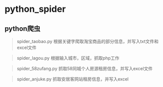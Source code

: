 # python_spider

## python爬虫
> spider_taobao.py 根据关键字爬取淘宝商品的部分信息，并写入txt文件和excel文件

> spider_lagou.py 根据输入城市，区域，抓取php工作

> spider_58zufang.py 抓取58同城个人房源租房信息，并写入excel文件

> spider_anjuke.py 抓取安居客网站租房信息，并写入excel
